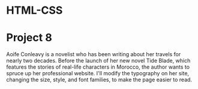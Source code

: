 # HTML-CSS
# Project 8

Aoife Conleavy is a novelist who has been writing about her travels for nearly two decades. Before the launch of her new novel Tide Blade, which features the stories of real-life characters in Morocco, the author wants to spruce up her professional website. 
I'll modify the typography on her site, changing the size, style, and font families, to make the page easier to read.
